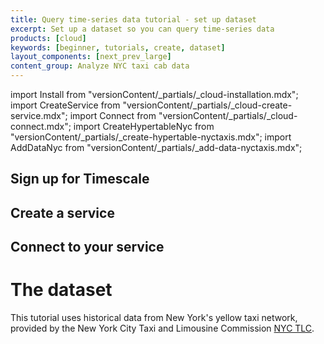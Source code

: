 ```yaml
---
title: Query time-series data tutorial - set up dataset
excerpt: Set up a dataset so you can query time-series data
products: [cloud]
keywords: [beginner, tutorials, create, dataset]
layout_components: [next_prev_large]
content_group: Analyze NYC taxi cab data
---
```


import Install from "versionContent/_partials/_cloud-installation.mdx";
import CreateService from "versionContent/_partials/_cloud-create-service.mdx";
import Connect from "versionContent/_partials/_cloud-connect.mdx";
import CreateHypertableNyc from "versionContent/_partials/_create-hypertable-nyctaxis.mdx";
import AddDataNyc from "versionContent/_partials/_add-data-nyctaxis.mdx";

## Sign up for Timescale

<Install />

## Create a service

<CreateService demoData={false} />

## Connect to your service

<Connect />

# The dataset

This tutorial uses historical data from New York's yellow taxi network, provided
by the New York City Taxi and Limousine Commission [NYC TLC][nyc-tlc].

<CreateHypertableNyc />

<AddDataNyc />

[nyc-tlc]: https://www1.nyc.gov/site/tlc/about/tlc-trip-record-data.page
